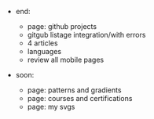 - end: 
    - page: github projects
    - gitgub listage integration/with errors
    - 4 articles
    - languages
    - review all mobile pages

- soon:
    - page: patterns and gradients
    - page: courses and certifications
    - page: my svgs